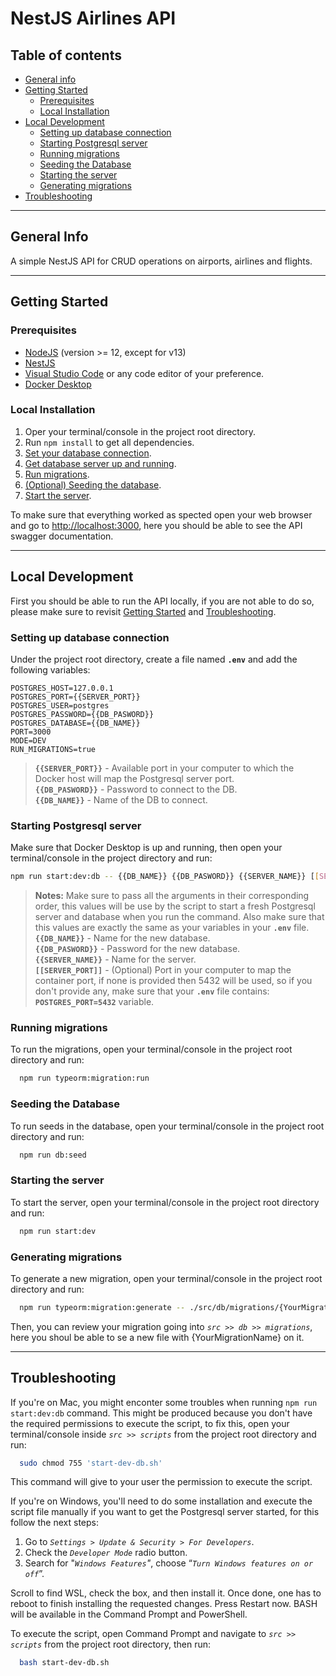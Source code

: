 # NestJS Airlines API

## Table of contents

* [General info](#general-info)
* [Getting Started](#getting-started)
  * [Prerequisites](#prerequisites)
  * [Local Installation](#local-installation)
* [Local Development](#local-development)
  * [Setting up database connection](#setting-up-database-connection)
  * [Starting Postgresql server](#starting-postgresql-server)
  * [Running migrations](#running-migrations)
  * [Seeding the Database](#seeding-the-database)
  * [Starting the server](#starting-the-server)
  * [Generating migrations](#generating-migrations)
* [Troubleshooting](#troubleshooting)

---

## General Info

A simple NestJS API for CRUD operations on airports, airlines and flights.

---

## Getting Started

### Prerequisites

* [NodeJS](https://nodejs.org/en/download/) (version >= 12, except for v13)
* [NestJS](https://nestjs.com/)
* [Visual Studio Code](https://code.visualstudio.com/download) or any code editor of your preference.
* [Docker Desktop](https://www.docker.com/products/docker-desktop/)

### Local Installation

1. Oper your terminal/console in the project root directory.
2. Run `npm install` to get all dependencies.
3. [Set your database connection](#setting-up-database-connection).
4. [Get database server up and running](#starting-postgresql-server).
5. [Run migrations](#running-migrations).
6. [(Optional) Seeding the database](#seeding-the-database).
7. [Start the server](#starting-the-server).

To make sure that everything worked as spected open your web browser and go to <http://localhost:3000>, here you should be able to see the API swagger documentation.

---

## Local Development

First you should be able to run the API locally, if you are not able to do so, please make sure to revisit [Getting Started](#getting-started) and [Troubleshooting](#troubleshooting).

### Setting up database connection

Under the project root directory, create a file named **`.env`** and add the following variables:

```env
POSTGRES_HOST=127.0.0.1
POSTGRES_PORT={{SERVER_PORT}}
POSTGRES_USER=postgres
POSTGRES_PASSWORD={{DB_PASWORD}}
POSTGRES_DATABASE={{DB_NAME}}
PORT=3000
MODE=DEV
RUN_MIGRATIONS=true
```

> **`{{SERVER_PORT}}`** - Available port in your computer to which the Docker host will map the Postgresql server port.  
> **`{{DB_PASWORD}}`** - Password to connect to the DB.  
> **`{{DB_NAME}}`** - Name of the DB to connect.

### Starting Postgresql server

Make sure that Docker Desktop is up and running, then open your terminal/console in the project directory and run:

```bash
npm run start:dev:db -- {{DB_NAME}} {{DB_PASWORD}} {{SERVER_NAME}} [[SERVER_PORT]]
```

> **Notes:** Make sure to pass all the arguments in their corresponding order, this values will be use by the script to start a fresh Postgresql server and database when you run the command. Also make sure that this values are exactly the same as your variables in your **`.env`** file.  
> **`{{DB_NAME}}`** - Name for the new database.  
> **`{{DB_PASWORD}}`** - Password for the new database.  
> **`{{SERVER_NAME}}`** - Name for the server.  
> **`[[SERVER_PORT]]`** - (Optional) Port in your computer to map the container port, if none is provided then 5432 will be used, so if you don't provide any, make sure that your **`.env`** file contains: **`POSTGRES_PORT=5432`** variable.

### Running migrations

To run the migrations, open your terminal/console in the project root directory and run:

```bash
  npm run typeorm:migration:run
```

### Seeding the Database

To run seeds in the database, open your terminal/console in the project root directory and run:

```bash
  npm run db:seed
```

### Starting the server

To start the server, open your terminal/console in the project root directory and run:

```bash
  npm run start:dev
```

### Generating migrations

To generate a new migration, open your terminal/console in the project root directory and run:

```bash
  npm run typeorm:migration:generate -- ./src/db/migrations/{YourMigrationName}
```

Then, you can review your migration going into *`src >> db >> migrations`*, here you shoul be able to se a new file with {YourMigrationName} on it.

---

## Troubleshooting

If you're on Mac, you might enconter some troubles when running `npm run start:dev:db` command. This might be produced because you don't have the required permissions to execute the script, to fix this, open your terminal/console inside *`src >> scripts`* from the project root directory and run:

```bash
  sudo chmod 755 'start-dev-db.sh'
```

This command will give to your user the permission to execute the script.

If you're on Windows, you'll need to do some installation and execute the script file manually if you want to get the Postgresql server started, for this follow the next steps:

1. Go to *`Settings > Update & Security > For Developers`*.
2. Check the *`Developer Mode`* radio button.
3. Search for "*`Windows Features`"*, choose “*`Turn Windows features on or off`*”.

Scroll to find WSL, check the box, and then install it. Once done, one has to reboot to finish installing the requested changes. Press Restart now. BASH will be available in the Command Prompt and PowerShell.

To execute the script, open Command Prompt and navigate to *`src >> scripts`* from the project root directory, then run:

```bash
  bash start-dev-db.sh
```
